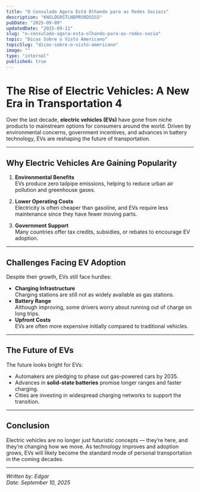 ```yaml
---
title: "O Consulado Agora Está Olhando para as Redes Sociais"
description: "KNSLDGRSTLNDPRSRDSSSS"
pubDate: "2025-09-09"
updatedDate: "2025-09-11"
slug: "o-consulado-agora-esta-olhando-para-as-redes-socia"
topic: "Dicas Sobre o Visto Americano"
topicSlug: "dicas-sobre-o-visto-americano"
image: ""
type: "internal"
published: true
---
```


# The Rise of Electric Vehicles: A New Era in Transportation 4

Over the last decade, **electric vehicles (EVs)** have gone from niche products to mainstream options for consumers around the world. Driven by environmental concerns, government incentives, and advances in battery technology, EVs are reshaping the future of transportation.

---

## Why Electric Vehicles Are Gaining Popularity

1. **Environmental Benefits**  
   EVs produce zero tailpipe emissions, helping to reduce urban air pollution and greenhouse gases.

2. **Lower Operating Costs**  
   Electricity is often cheaper than gasoline, and EVs require less maintenance since they have fewer moving parts.

3. **Government Support**  
   Many countries offer tax credits, subsidies, or rebates to encourage EV adoption.

---

## Challenges Facing EV Adoption

Despite their growth, EVs still face hurdles:

- **Charging Infrastructure**  
  Charging stations are still not as widely available as gas stations.  
- **Battery Range**  
  Although improving, some drivers worry about running out of charge on long trips.  
- **Upfront Costs**  
  EVs are often more expensive initially compared to traditional vehicles.

---

## The Future of EVs

The future looks bright for EVs:

- Automakers are pledging to phase out gas-powered cars by 2035.  
- Advances in **solid-state batteries** promise longer ranges and faster charging.  
- Cities are investing in widespread charging networks to support the transition.  

---

## Conclusion

Electric vehicles are no longer just futuristic concepts — they’re here, and they’re changing how we move. As technology improves and adoption grows, EVs will likely become the standard mode of personal transportation in the coming decades.

---

*Written by: Edgar*  
*Date: September 10, 2025*